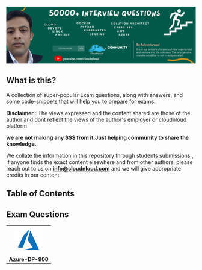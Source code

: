 [![Watch the video](./image/cloudnloud.png)](https://linkedin.com/in/vijaystack)

## What is this?

A collection of super-popular Exam questions, along with answers, and some code-snippets that will help you to prepare for exams. 


**Disclaimer** : The views expressed and the content shared are those of the author and dont reflext the views of the author's employer or cloudnloud platform

**we are not making any $$$ from it.Just helping community to share the knowledge.**

We collate the information in this repository through students submissions , if anyone finds the exact content elsewhere and from other authors, please reach out to us on **info@cloudnloud.com** and we will give appropriate credits in our content.

## Table of Contents


## Exam Questions

<!-- ALL-TOPICS-LIST:START -->
<!-- prettier-ignore-start -->
<!-- markdownlint-disable -->
<center>
<table>

  <tr>
	<td align="center"><a href="#azure-dp-900"><img src="images/azure-dp-900.png" width="75px;" height="75px;" alt="azure-DP-900"/><br /><b>Azure-DP-900</b></a></td>
    
  </tr>
  
  
</table>
</center>
<!-- markdownlint-enable -->
<!-- prettier-ignore-end -->
<!-- ALL-TOPICS-LIST:END -->
